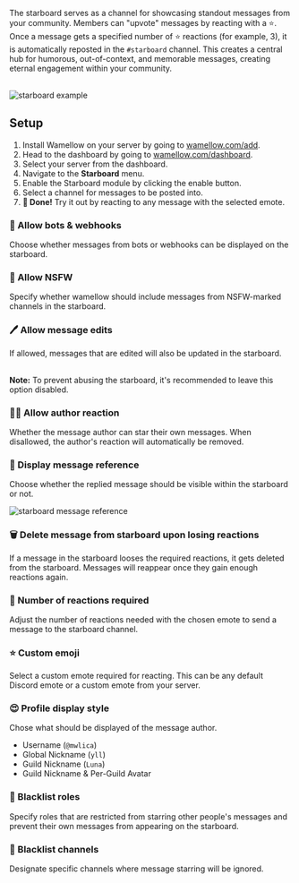 The starboard serves as a channel for showcasing standout messages from your community. Members can "upvote" messages by reacting with a ⭐. Once a message gets a specified number of ⭐ reactions (for example, 3), it is automatically reposted in the `#starboard` channel. This creates a central hub for humorous, out-of-context, and memorable messages, creating eternal engagement within your community.
<br />
<br />

![starboard example](/docs-assets/starboard.webp?fullwidth=true)

## Setup
1. Install Wamellow on your server by going to [wamellow.com/add](https://wamellow.com/add).
2. Head to the dashboard by going to [wamellow.com/dashboard](https://wamellow.com/dashboard?to=starboard).
3. Select your server from the dashboard.
4. Navigate to the **Starboard** menu. 
5. Enable the Starboard module by clicking the enable button.
6. Select a channel for messages to be posted into.
7. **🎉 Done!** Try it out by reacting to any message with the selected emote.

### 🤖 Allow bots & webhooks
Choose whether messages from bots or webhooks can be displayed on the starboard.

### 🔞 Allow NSFW
Specify whether wamellow should include messages from NSFW-marked channels in the starboard.

### 🖊️ Allow message edits
If allowed, messages that are edited will also be updated in the starboard.
<br />
<br />

**Note:** To prevent abusing the starboard, it's recommended to leave this option disabled.

### 🧑‍🦰 Allow author reaction
Whether the message author can star their own messages. When disallowed, the author's reaction will automatically be removed.

### 📝 Display message reference
Choose whether the replied message should be visible within the starboard or not.

![starboard message reference](/docs-assets/starboard-message-reference.webp)

### 🗑️ Delete message from starboard upon losing reactions
If a message in the starboard looses the required reactions, it gets deleted from the starboard. Messages will reappear once they gain enough reactions again.

### 🔢 Number of reactions required
Adjust the number of reactions needed with the chosen emote to send a message to the starboard channel.

### ⭐ Custom emoji
Select a custom emote required for reacting. This can be any default Discord emote or a custom emote from your server.

### 😍 Profile display style
Chose what should be displayed of the message author.
- Username (`@mwlica`)
- Global Nickname (`yll`)
- Guild Nickname (`Luna`)
- Guild Nickname & Per-Guild Avatar

### 🤚 Blacklist roles
Specify roles that are restricted from starring other people's messages and prevent their own messages from appearing on the starboard.

### 🤚 Blacklist channels
Designate specific channels where message starring will be ignored.

